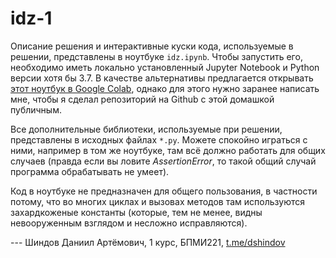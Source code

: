 # idz-1

Описание решения и интерактивные куски кода, используемые в решении, представлены в ноутбуке `idz.ipynb`. Чтобы запустить его, необходимо иметь локально установленный Jupyter Notebook и Python версии хотя бы 3.7. В качестве альтернативы предлагается открывать [этот ноутбук в Google Colab](https://colab.research.google.com/github/deker104/idz-1/blob/main/idz.ipynb), однако для этого нужно заранее написать мне, чтобы я сделал репозиторий на Github с этой домашкой публичным.

Все дополнительные библиотеки, используемые при решении, представлены в исходных файлах `*.py`. Можете спокойно играться с ними, например в том же ноутбуке, там всё должно работать для общих случаев (правда если вы ловите _AssertionError_, то такой общий случай программа обрабатывать не умеет).

Код в ноутбуке не предназначен для общего пользования, в частности потому, что во многих циклах и вызовах методов там используются захардкоженые константы (которые, тем не менее, видны невооруженным взглядом и несложно исправляются).

--- Шиндов Даниил Артёмович, 1 курс, БПМИ221, [t.me/dshindov](https://t.me/dshindov)

